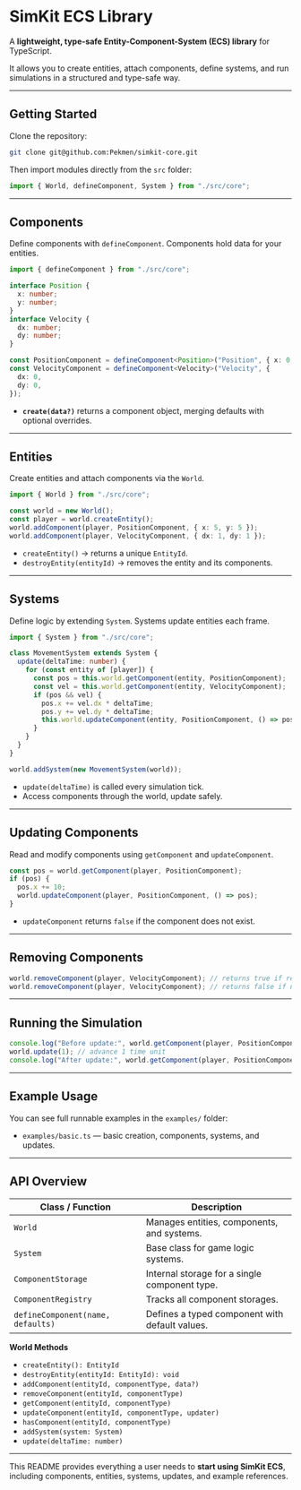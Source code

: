 # SimKit ECS Library

A **lightweight, type-safe Entity-Component-System (ECS) library** for TypeScript.

It allows you to create entities, attach components, define systems, and run simulations in a structured and type-safe way.

---

## Getting Started

Clone the repository:

```bash
git clone git@github.com:Pekmen/simkit-core.git
```

Then import modules directly from the `src` folder:

```ts
import { World, defineComponent, System } from "./src/core";
```

---

## Components

Define components with `defineComponent`. Components hold data for your entities.

```ts
import { defineComponent } from "./src/core";

interface Position {
  x: number;
  y: number;
}
interface Velocity {
  dx: number;
  dy: number;
}

const PositionComponent = defineComponent<Position>("Position", { x: 0, y: 0 });
const VelocityComponent = defineComponent<Velocity>("Velocity", {
  dx: 0,
  dy: 0,
});
```

- **`create(data?)`** returns a component object, merging defaults with optional overrides.

---

## Entities

Create entities and attach components via the `World`.

```ts
import { World } from "./src/core";

const world = new World();
const player = world.createEntity();
world.addComponent(player, PositionComponent, { x: 5, y: 5 });
world.addComponent(player, VelocityComponent, { dx: 1, dy: 1 });
```

- `createEntity()` → returns a unique `EntityId`.
- `destroyEntity(entityId)` → removes the entity and its components.

---

## Systems

Define logic by extending `System`. Systems update entities each frame.

```ts
import { System } from "./src/core";

class MovementSystem extends System {
  update(deltaTime: number) {
    for (const entity of [player]) {
      const pos = this.world.getComponent(entity, PositionComponent);
      const vel = this.world.getComponent(entity, VelocityComponent);
      if (pos && vel) {
        pos.x += vel.dx * deltaTime;
        pos.y += vel.dy * deltaTime;
        this.world.updateComponent(entity, PositionComponent, () => pos);
      }
    }
  }
}

world.addSystem(new MovementSystem(world));
```

- `update(deltaTime)` is called every simulation tick.
- Access components through the world, update safely.

---

## Updating Components

Read and modify components using `getComponent` and `updateComponent`.

```ts
const pos = world.getComponent(player, PositionComponent);
if (pos) {
  pos.x += 10;
  world.updateComponent(player, PositionComponent, () => pos);
}
```

- `updateComponent` returns `false` if the component does not exist.

---

## Removing Components

```ts
world.removeComponent(player, VelocityComponent); // returns true if removed
world.removeComponent(player, VelocityComponent); // returns false if not present
```

---

## Running the Simulation

```ts
console.log("Before update:", world.getComponent(player, PositionComponent));
world.update(1); // advance 1 time unit
console.log("After update:", world.getComponent(player, PositionComponent));
```

---

## Example Usage

You can see full runnable examples in the `examples/` folder:

- `examples/basic.ts` — basic creation, components, systems, and updates.

---

## API Overview

| Class / Function                  | Description                                    |
| --------------------------------- | ---------------------------------------------- |
| `World`                           | Manages entities, components, and systems.     |
| `System`                          | Base class for game logic systems.             |
| `ComponentStorage`                | Internal storage for a single component type.  |
| `ComponentRegistry`               | Tracks all component storages.                 |
| `defineComponent(name, defaults)` | Defines a typed component with default values. |

**World Methods**

- `createEntity(): EntityId`
- `destroyEntity(entityId: EntityId): void`
- `addComponent(entityId, componentType, data?)`
- `removeComponent(entityId, componentType)`
- `getComponent(entityId, componentType)`
- `updateComponent(entityId, componentType, updater)`
- `hasComponent(entityId, componentType)`
- `addSystem(system: System)`
- `update(deltaTime: number)`

---

This README provides everything a user needs to **start using SimKit ECS**, including components, entities, systems, updates, and example references.
